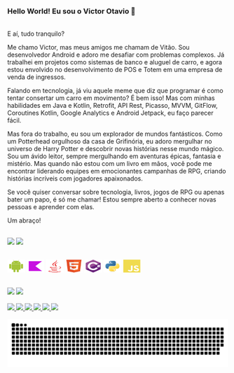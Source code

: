 ### Hello World! Eu sou o Victor Otavio 👋

<br>
E aí, tudo tranquilo?

Me chamo Victor, mas meus amigos me chamam de Vitão. Sou desenvolvedor Android e adoro me desafiar com problemas complexos. Já trabalhei em projetos como sistemas de banco e aluguel de carro, e agora estou envolvido no desenvolvimento de POS e Totem em uma empresa de venda de ingressos.

Falando em tecnologia, já viu aquele meme que diz que programar é como tentar consertar um carro em movimento? É bem isso! Mas com minhas habilidades em Java e Kotlin, Retrofit, API Rest, Picasso, MVVM, GitFlow, Coroutines Kotlin, Google Analytics e Android Jetpack, eu faço parecer fácil.

Mas fora do trabalho, eu sou um explorador de mundos fantásticos. Como um Potterhead orgulhoso da casa de Grifinória, eu adoro mergulhar no universo de Harry Potter e descobrir novas histórias nesse mundo mágico. Sou um ávido leitor, sempre mergulhando em aventuras épicas, fantasia e mistério. Mas quando não estou com um livro em mãos, você pode me encontrar liderando equipes em emocionantes campanhas de RPG, criando histórias incríveis com jogadores apaixonados.

Se você quiser conversar sobre tecnologia, livros, jogos de RPG ou apenas bater um papo, é só me chamar! Estou sempre aberto a conhecer novas pessoas e aprender com elas.

Um abraço!
<br><br>

<img width="52%" src="https://github-readme-stats.vercel.app/api?username=victorcem&show_icons=true&theme=outrun&count_private=true">  <img width="40%" src="https://github-readme-stats.vercel.app/api/top-langs/?username=victorcem&layout=compact&theme=outrun">

<div style="display: inline_block"><br>
  <img align="center" alt="Rafa-Js" height="30" width="40" src="https://raw.githubusercontent.com/devicons/devicon/master/icons/android/android-plain.svg">
  <img align="center" alt="Rafa-Js" height="30" width="40" src="https://raw.githubusercontent.com/devicons/devicon/master/icons/kotlin/kotlin-plain.svg">
  <img align="center" alt="Rafa-Ts" height="30" width="40" src="https://raw.githubusercontent.com/devicons/devicon/master/icons/java/java-plain.svg">
  <img align="center" alt="Rafa-HTML" height="30" width="40" src="https://raw.githubusercontent.com/devicons/devicon/master/icons/html5/html5-original.svg">
  <img align="center" alt="Rafa-Csharp" height="30" width="40" src="https://raw.githubusercontent.com/devicons/devicon/master/icons/csharp/csharp-original.svg">
  <img align="center" alt="Rafa-Python" height="30" width="40" src="https://raw.githubusercontent.com/devicons/devicon/master/icons/python/python-original.svg">
  <img align="center" alt="Rafa-Js" height="30" width="40" src="https://raw.githubusercontent.com/devicons/devicon/master/icons/javascript/javascript-plain.svg">
</div>
  
 
<div><br><br>
  <a href = "mailto:victorcem@hotmail.com"><img src="https://img.shields.io/badge/Outlook-0078D4?style=for-the-badge&logo=microsoft-outlook&logoColor=white)" target="_blank"></a>
  <a href="https://www.linkedin.com/in/victor-otavio-s-n-castro/" target="_blank"><img src="https://img.shields.io/badge/-LinkedIn-%230077B5?style=for-the-badge&logo=linkedin&logoColor=white" target="_blank">
  </div>
    
<div><br>
  <img width="42%" src="https://github-readme-stats.vercel.app/api/pin/?username=victorcem&repo=AppBase&theme=outrun">
  <img width="42%" src="https://github-readme-stats.vercel.app/api/pin/?username=victorcem&repo=compose_tools_kit&theme=outrun">
  <img width="42%" src="https://github-readme-stats.vercel.app/api/pin/?username=victorcem&repo=google_course_jetpack_compose_mars_photos&theme=outrun">
  <img width="42%" src="https://github-readme-stats.vercel.app/api/pin/?username=victorcem&repo=google_course_jetpack_compose_article&theme=outrun">
  <img width="42%" src="https://github-readme-stats.vercel.app/api/pin/?username=victorcem&repo=FilmesCoroutines&theme=outrun">
  <img width="42%" src="https://github-readme-stats.vercel.app/api/pin/?username=victorcem&repo=google_course_jetpack_compose_quadrant&theme=outrun">
</div>
<div><br>
  <picture>
    <source media="(prefers-color-scheme: dark)" srcset="https://raw.githubusercontent.com/victorcem/victorcem/output/github-contribution-grid-snake-dark.svg">
    <source media="(prefers-color-scheme: light)" srcset="https://raw.githubusercontent.com/victorcem/victorcem/output/github-contribution-grid-snake.svg">
    <img alt="github contribution grid snake animation" src="https://raw.githubusercontent.com/victorcem/victorcem/output/github-contribution-grid-snake.svg">
  </picture>

</div>
